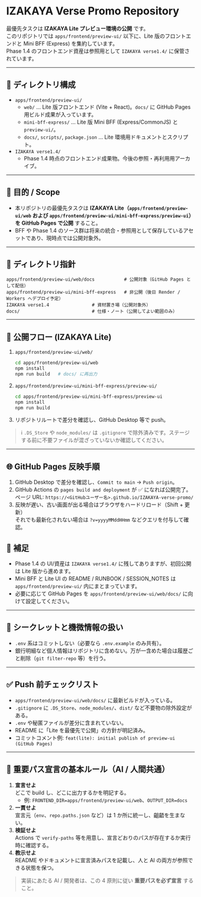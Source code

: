 # IZAKAYA Verse Promo Repository

最優先タスクは **IZAKAYA Lite プレビュー環境の公開** です。  
このリポジトリでは `apps/frontend/preview-ui/` 以下に、Lite 版のフロントエンドと Mini BFF (Express) を集約しています。  
Phase 1.4 のフロントエンド資産は参照用として `IZAKAYA verse1.4/` に保管されています。

---

## 📁 ディレクトリ構成

- `apps/frontend/preview-ui/`
  - `web/` … Lite 版フロントエンド (Vite + React)。`docs/` に GitHub Pages 用ビルド成果が入っています。
  - `mini-bff-express/` … Lite 版 Mini BFF (Express/CommonJS) と `preview-ui/`。
  - `docs/`, `scripts/`, `package.json` … Lite 環境用ドキュメントとスクリプト。
- `IZAKAYA verse1.4/`
  - Phase 1.4 時点のフロントエンド成果物。今後の参照・再利用用アーカイブ。

---

## 🎯 目的 / Scope

- 本リポジトリの最優先タスクは **IZAKAYA Lite（`apps/frontend/preview-ui/web` および `apps/frontend/preview-ui/mini-bff-express/preview-ui`）を GitHub Pages で公開** すること。
- BFF や Phase 1.4 のソース群は将来の統合・参照用として保存しているアセットであり、現時点では公開対象外。

---

## 🧭 ディレクトリ指針

```
apps/frontend/preview-ui/web/docs           # 公開対象（GitHub Pages として配信）
apps/frontend/preview-ui/mini-bff-express   # 非公開（後日 Render / Workers へデプロイ予定）
IZAKAYA verse1.4                # 資材置き場（公開対象外）
docs/                           # 仕様・ノート（公開してよい範囲のみ）
```

---

## 🚀 公開フロー (IZAKAYA Lite)

1. `apps/frontend/preview-ui/web/`  
   ```bash
   cd apps/frontend/preview-ui/web
   npm install
   npm run build   # docs/ に再出力
   ```
2. `apps/frontend/preview-ui/mini-bff-express/preview-ui/`  
   ```bash
   cd apps/frontend/preview-ui/mini-bff-express/preview-ui
   npm install
   npm run build
   ```
3. リポジトリルートで差分を確認し、GitHub Desktop 等で push。

> ℹ️  `.DS_Store` や `node_modules/` は `.gitignore` で除外済みです。ステージする前に不要ファイルが混ざっていないか確認してください。

---

## 🌐 GitHub Pages 反映手順

1. GitHub Desktop で差分を確認し、`Commit to main` → `Push origin`。
2. GitHub Actions の `pages build and deployment` が ✅ になれば公開完了。  
   ページ URL: `https://<GitHubユーザー名>.github.io/IZAKAYA-verse-promo/`
3. 反映が遅い、古い画面が出る場合はブラウザをハードリロード（Shift + 更新）  
   それでも最新化されない場合は `?v=yyyyMMddHHmm` などクエリを付与して確認。

## 📌 補足

- Phase 1.4 の UI/資産は `IZAKAYA verse1.4/` に残してありますが、初回公開は Lite 版から進めます。
- Mini BFF と Lite UI の README / RUNBOOK / SESSION_NOTES は `apps/frontend/preview-ui/` 内にまとまっています。
- 必要に応じて GitHub Pages を `apps/frontend/preview-ui/web/docs/` に向けて設定してください。

---

## 🔐 シークレットと機微情報の扱い

- `.env` 系はコミットしない（必要なら `.env.example` のみ共有）。
- 銀行明細など個人情報はリポジトリに含めない。万が一含めた場合は履歴ごと削除（`git filter-repo` 等）を行う。

---

## ✅ Push 前チェックリスト

- `apps/frontend/preview-ui/web/docs/` に最新ビルドが入っている。
- `.gitignore` に `.DS_Store`、`node_modules/`、`dist/` など不要物の除外設定がある。
- `.env` や秘匿ファイルが差分に含まれていない。
- README に「Lite を最優先で公開」の方針が明記済み。
- コミットコメント例: `feat(lite): initial publish of preview-ui (GitHub Pages)`

---

## 📐 重要パス宣言の基本ルール（AI / 人間共通）

1. **宣言せよ**  
   どこで build し、どこに出力するかを明記する。  
   - 例: `FRONTEND_DIR=apps/frontend/preview-ui/web`、`OUTPUT_DIR=docs`
2. **一貫せよ**  
   宣言元（`env`、`repo.paths.json` など）は 1 か所に統一し、齟齬を生まない。
3. **検証せよ**  
   Actions で `verify-paths` 等を用意し、宣言どおりのパスが存在するか実行時に確認する。
4. **教示せよ**  
   README やドキュメントに宣言済みパスを記載し、人と AI の両方が参照できる状態を保つ。

> 実装にあたる AI / 開発者は、この 4 原則に従い **重要パスを必ず宣言** すること。
